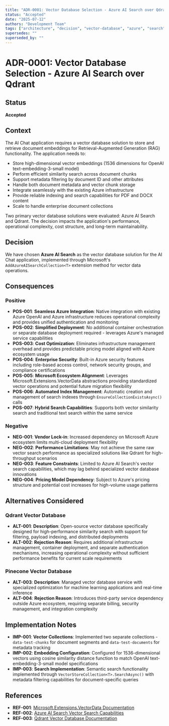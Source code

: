 ```yaml
---
title: "ADR-0001: Vector Database Selection - Azure AI Search over Qdrant"
status: "Accepted"
date: "2025-07-12"
authors: "Development Team"
tags: ["architecture", "decision", "vector-database", "azure", "search"]
supersedes: ""
superseded_by: ""
---
```


# ADR-0001: Vector Database Selection - Azure AI Search over Qdrant

## Status

**Accepted**

## Context

The AI Chat application requires a vector database solution to store and retrieve document embeddings for Retrieval-Augmented Generation (RAG) functionality. The application needs to:

- Store high-dimensional vector embeddings (1536 dimensions for OpenAI text-embedding-3-small model)
- Perform efficient similarity search across document chunks
- Support metadata filtering by document ID and other attributes
- Handle both document metadata and vector chunk storage
- Integrate seamlessly with the existing Azure infrastructure
- Provide reliable indexing and search capabilities for PDF and DOCX content
- Scale to handle enterprise document collections

Two primary vector database solutions were evaluated: Azure AI Search and Qdrant. The decision impacts the application's performance, operational complexity, cost structure, and long-term maintainability.

## Decision

We have chosen **Azure AI Search** as the vector database solution for the AI Chat application, implemented through Microsoft's `AddAzureAISearchCollection<T>` extension method for vector data operations.

## Consequences

### Positive

- **POS-001**: **Seamless Azure Integration**: Native integration with existing Azure OpenAI and Azure infrastructure reduces operational complexity and provides unified authentication and monitoring
- **POS-002**: **Simplified Deployment**: No additional container orchestration or separate database deployment required - leverages Azure's managed service capabilities
- **POS-003**: **Cost Optimization**: Eliminates infrastructure management overhead and provides predictable pricing model aligned with Azure ecosystem usage
- **POS-004**: **Enterprise Security**: Built-in Azure security features including role-based access control, network security groups, and compliance certifications
- **POS-005**: **Microsoft Ecosystem Alignment**: Leverages Microsoft.Extensions.VectorData abstractions providing standardized vector operations and potential future migration flexibility
- **POS-006**: **Automated Index Management**: Automatic creation and management of search indexes through `EnsureCollectionExistsAsync()` calls
- **POS-007**: **Hybrid Search Capabilities**: Supports both vector similarity search and traditional text search within the same service

### Negative

- **NEG-001**: **Vendor Lock-in**: Increased dependency on Microsoft Azure ecosystem limits multi-cloud deployment flexibility
- **NEG-002**: **Performance Limitations**: May not achieve the same raw vector search performance as specialized solutions like Qdrant for high-throughput scenarios
- **NEG-003**: **Feature Constraints**: Limited to Azure AI Search's vector search capabilities, which may lag behind specialized vector database innovations
- **NEG-004**: **Pricing Model Dependency**: Subject to Azure's pricing structure and potential cost increases for high-volume usage patterns

## Alternatives Considered

### Qdrant Vector Database

- **ALT-001**: **Description**: Open-source vector database specifically designed for high-performance similarity search with support for filtering, payload indexing, and distributed deployments
- **ALT-002**: **Rejection Reason**: Requires additional infrastructure management, container deployment, and separate authentication mechanisms, increasing operational complexity without sufficient performance benefits for current scale requirements

### Pinecone Vector Database

- **ALT-003**: **Description**: Managed vector database service with specialized optimization for machine learning applications and real-time inference
- **ALT-004**: **Rejection Reason**: Introduces third-party service dependency outside Azure ecosystem, requiring separate billing, security management, and integration complexity

## Implementation Notes

- **IMP-001**: **Vector Collections**: Implemented two separate collections - `data-test-chunks` for document segments and `data-test-documents` for metadata tracking
- **IMP-002**: **Embedding Configuration**: Configured for 1536-dimensional vectors using cosine similarity distance function to match OpenAI text-embedding-3-small model specifications
- **IMP-003**: **Search Implementation**: Semantic search functionality implemented through `VectorStoreCollection<T>.SearchAsync()` with metadata filtering capabilities for document-specific queries

## References

- **REF-001**: [Microsoft.Extensions.VectorData Documentation](https://learn.microsoft.com/en-us/dotnet/api/microsoft.extensions.vectordata)
- **REF-002**: [Azure AI Search Vector Search Capabilities](https://docs.microsoft.com/en-us/azure/search/vector-search-overview)
- **REF-003**: [Qdrant Vector Database Documentation](https://qdrant.tech/documentation/)
